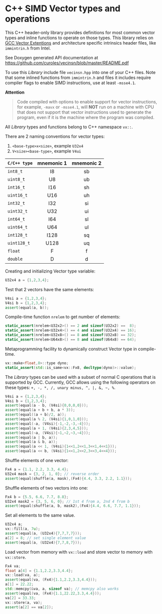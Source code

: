 C++ SIMD Vector types and operations
====================================

This C++ header-only library provides definitions for most common
vector types and inline functions to operate on those types.
This library relies on
[GCC Vector Extentions](https://gcc.gnu.org/onlinedocs/gcc/Vector-Extensions.html)
and architecture specific intrinsics header files,
like `immintrin.h` from Intel.

See Doxygen generated API documentation
at https://github.com/curoles/vecinsn/blob/master/README.pdf

To use this _Library_ include file `vecinsn.hpp` into one of your C++ files.
Note that some inlined functions from `immintrin.h` and files it includes
require compiler flags to enable SIMD instructions, use at least `-msse4.1`.

**Attention**
> Code compiled with options to enable support for vector instructions,
> for example, `-mavx` or `-msse4.1`, will **NOT** run on a machine with CPU
> that does not support that vector instructions used to generate the program,
> even if it is the machine where the program was compiled. 

All _Library_ types and functions belong to C++ namespace `vx::`.

There are 2 naming conventions for vector types:

1. `<base-type>x<size>`, example `U32x4`
2. `V<size><base-type>`, example `V4ui`

| `C/C++ type` | mnemonic 1 | mnemonic 2 |
| :----------- | :--------: | :--------: |
| `int8_t`     | I8         | sb         |
| `uint8_t`    | U8         | ub         |
| `int16_t`    | I16        | sh         |
| `uint16_t`   | U16        | uh         |
| `int32_t`    | I32        | si         |
| `uint32_t`   | U32        | ui         |
| `int64_t`    | I64        | sl         |
| `uint64_t`   | U64        | ul         |
| `int128_t`   | I128       | sq         |
| `uint128_t`  | U128       | uq         |
| `float`      | F          | f          |
| `double`     | D          | d          |

Creating and initializing Vector type variable:

```c++
U32x4 a = {1,2,3,4};
```

Test that 2 vectors have the same elements:

```c++
V4si a = {1,2,3,4};
V4si b = {1,2,3,4};
assert(equal(a, b));
```

Compile-time function `nrelem` to get number of elements:

```c++
static_assert(nrelem<U32x2>() == 2 and sizeof(U32x2) ==  8);
static_assert(nrelem<U32x4>() == 4 and sizeof(U32x4) == 16);
static_assert(nrelem<U32x8>() == 8 and sizeof(U32x8) == 32);
static_assert(nrelem<U64x8>() == 8 and sizeof(U64x8) == 64);
```

Metaprogramming facility to dynamically construct Vector type in compile-time.
```c++
vx::make<float,8>::type dyno;
static_assert(std::is_same<vx::Fx8, decltype(dyno)>::value);
```

The _Library_ types can be used with a subset of normal C operations
that is supported by GCC. Currently, GCC allows using the following
operators on these types: `+, -, *, /, unary minus, ^, |, &, ~, %`.

```c++
V4si a = {1,2,3,4};
V4si b = {1,2,3,4};
assert(equal(a - b, (V4si){0,0,0,0}));
assert(equal(a + b + b, a * 3));
assert(equal((a + b)/2, a));
assert(equal(a % 2, (V4si){1,0,1,0}));
assert(equal(-a, (V4si){-1,-2,-3,-4}));
assert(equal(a + 1, (V4si){2,3,4,5}));
assert(equal(~a, (V4si){~1,~2,~3,~4}));
assert(equal(a | b, a));
assert(equal(a & b, a));
assert(equal(a << 1, (V4si){1<<1,2<<1,3<<1,4<<1}));
assert(equal(a << b, (V4si){1<<1,2<<2,3<<3,4<<4}));
```

Shuffle elements of one vector:
```c++
Fx4 a = {1.1, 2.2, 3.3, 4.4};
U32x4 mask = {3, 2, 1, 0}; // reverse order
assert(equal(shuffle(a, mask),(Fx4){4.4, 3.3, 2.2, 1.1}));
```

Shuffle elements of two vectors into one:
```c++
Fx4 b = {5.5, 6.6, 7.7, 8.8};
U32x4 mask2 = {3, 5, 6, 0}; // 1st 4 from a, 2nd 4 from b
assert(equal(shuffle(a, b, mask2),(Fx4){4.4, 6.6, 7.7, 1.1}));
```

Set all elements to the same value.
```c++
U32x4 a;
vx::fill(a, 7u);
assert(equal(a, (U32x4){7,7,7,7}));
a[2] = 8; // set single element value
assert(equal(a, (U32x4){7,7,8,7}));
```

Load vector from memory with `vx::load` and
store vector to memory with `vx::store`.
```c++
Fx4 va;
float a[4] = {1.1,2.2,3.3,4.4};
vx::load(va, a);
assert(equal(va, (Fx4){1.1,2.2,3.3,4.4}));
a[1] = 22.22;
std::memcpy(&va, a, sizeof va); // memcpy also works
assert(equal(va, (Fx4){1.1,22.22,3.3,4.4}));
va[2] = 33.33;
vx::store(a, va);
assert(a[2] == va[2]);
```
